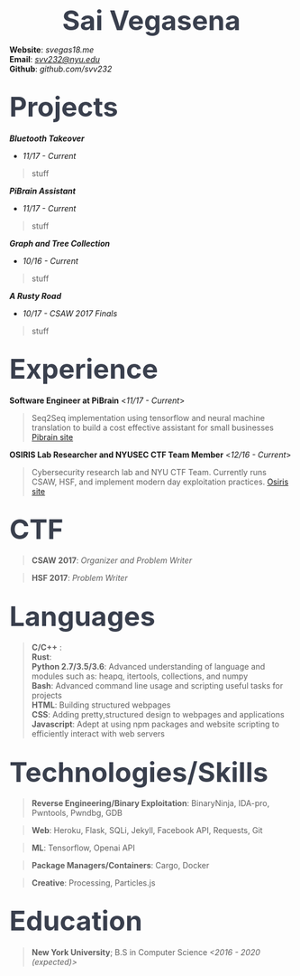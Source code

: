 <b> <font size="36" color="393f4d"> <center>Sai Vegasena</center> </font></b>

**Website**: *svegas18.me* <br />
**Email**:   *svv232@nyu.edu* <br />
**Github**:  *github.com/svv232* <br />

<font size ="12" color="393f4d">Projects </font>
-----------------------------------------
***Bluetooth Takeover***
* *11/17 - Current*
> stuff

***PiBrain Assistant***
* *11/17 - Current*
> stuff

***Graph and Tree Collection*** 
* *10/16 - Current*
> stuff

***A Rusty Road***
* *10/17 - CSAW 2017 Finals*
> stuff

<font size = "12" color="393f4d">Experience</font>
------------------------------------------
**Software Engineer at PiBrain**    <*11/17 - Current*> 
> Seq2Seq implementation using tensorflow and neural machine translation to build a cost effective assistant for small businesses  [Pibrain site](http://pibrain.io/index.html)

**OSIRIS Lab Researcher and NYUSEC CTF Team Member**   <*12/16 - Current*>
> Cybersecurity research lab and NYU CTF Team. Currently runs CSAW, HSF, and implement modern day exploitation practices.  [Osiris site](https://osiris.cyber.nyu.edu/index.php/nyusec/)

<font size = "12" color="393f4d">CTF</font>
----------------------------------
> **CSAW 2017**: *Organizer and Problem Writer*

> **HSF 2017**: *Problem Writer*

<font size = "12" color="393f4d">Languages</font>
----------------------------------------
> **C/C++** : <br />
> **Rust**: <br />
> **Python 2.7/3.5/3.6**: Advanced understanding of language and modules such as: heapq, itertools, collections, and numpy <br />
> **Bash**: Advanced command line usage and scripting useful tasks for projects <br />
> **HTML**: Building structured webpages<br />
> **CSS**: Adding pretty,structured design to webpages and applications<br />
> **Javascript**: Adept at using npm packages and website scripting to efficiently interact with web servers <br />

<font size = "12" color="393f4d">Technologies/Skills</font>
---------------------------------------------------

> **Reverse Engineering/Binary Exploitation**: BinaryNinja, IDA-pro, Pwntools, 
 Pwndbg, GDB

> **Web**: Heroku, Flask, SQLi, Jekyll, Facebook API, Requests, Git 

> **ML**: Tensorflow, Openai API

> **Package Managers/Containers**: Cargo, Docker

> **Creative**: Processing, Particles.js

<font size = "12" color="393f4d">Education</font>
-------------------------------------------
> **New York University**;  B.S in Computer Science     *<2016 - 2020 (expected)>*
